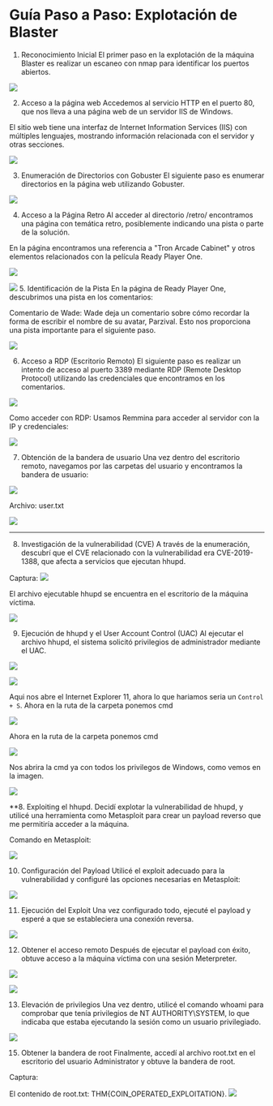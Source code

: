 # **Guía Paso a Paso: Explotación de Blaster**

1. Reconocimiento Inicial
El primer paso en la explotación de la máquina Blaster es realizar un escaneo con nmap para identificar los puertos abiertos.

![](Imagenes/1.png)

2. Acceso a la página web
Accedemos al servicio HTTP en el puerto 80, que nos lleva a una página web de un servidor IIS de Windows.

El sitio web tiene una interfaz de Internet Information Services (IIS) con múltiples lenguajes, mostrando información relacionada con el servidor y otras secciones.

![](Imagenes/2.png)

3. Enumeración de Directorios con Gobuster
El siguiente paso es enumerar directorios en la página web utilizando Gobuster.


![](Imagenes/3.png)

4. Acceso a la Página Retro
Al acceder al directorio /retro/ encontramos una página con temática retro, posiblemente indicando una pista o parte de la solución.

En la página encontramos una referencia a "Tron Arcade Cabinet" y otros elementos relacionados con la película Ready Player One.

![](Imagenes/4.png)

![](Imagenes/5.png)
5. Identificación de la Pista
En la página de Ready Player One, descubrimos una pista en los comentarios:

Comentario de Wade: Wade deja un comentario sobre cómo recordar la forma de escribir el nombre de su avatar, Parzival.
Esto nos proporciona una pista importante para el siguiente paso.

![](Imagenes/6.png)

6. Acceso a RDP (Escritorio Remoto)
El siguiente paso es realizar un intento de acceso al puerto 3389 mediante RDP (Remote Desktop Protocol) utilizando las credenciales que encontramos en los comentarios.

![](Imagenes/7.png)

Como acceder con RDP: Usamos Remmina para acceder al servidor con la IP y credenciales:

![](Imagenes/8.png)

7. Obtención de la bandera de usuario
Una vez dentro del escritorio remoto, navegamos por las carpetas del usuario y encontramos la bandera de usuario:

![](Imagenes/9.png)

Archivo: user.txt

![](Imagenes/10.png)

---

8. Investigación de la vulnerabilidad (CVE) A través de la enumeración, descubrí que el CVE relacionado con la vulnerabilidad era CVE-2019-1388, que afecta a servicios que ejecutan hhupd.

Captura:
![](Imagenes/11.png)

El archivo ejecutable hhupd se encuentra en el escritorio de la máquina víctima.

![](Imagenes/12.png)

9. Ejecución de hhupd y el User Account Control (UAC) Al ejecutar el archivo hhupd, el sistema solicitó privilegios de administrador mediante el UAC. 

![](Imagenes/13.png)

![](Imagenes/14.png)


Aqui nos abre el Internet Explorer 11, ahora lo que hariamos seria un `Control + S`. Ahora en la ruta de la carpeta ponemos cmd

![](Imagenes/15.png)

Ahora en la ruta de la carpeta ponemos cmd

![](Imagenes/16.png)

Nos abrira la cmd ya con todos los privilegos de Windows, como vemos en la imagen.

![](Imagenes/17.png)

**8. Exploiting el hhupd. Decidí explotar la vulnerabilidad de hhupd, y utilicé una herramienta como Metasploit para crear un payload reverso que me permitiría acceder a la máquina.

Comando en Metasploit:


![](Imagenes/19.png)

10. Configuración del Payload Utilicé el exploit adecuado para la vulnerabilidad y configuré las opciones necesarias en Metasploit:

![](Imagenes/20.png)

11. Ejecución del Exploit Una vez configurado todo, ejecuté el payload y esperé a que se estableciera una conexión reversa.

![](Imagenes/21.png)

12. Obtener el acceso remoto Después de ejecutar el payload con éxito, obtuve acceso a la máquina víctima con una sesión Meterpreter.

![](Imagenes/22.png)

![](Imagenes/23.png)

13. Elevación de privilegios Una vez dentro, utilicé el comando whoami para comprobar que tenía privilegios de NT AUTHORITY\SYSTEM, lo que indicaba que estaba ejecutando la sesión como un usuario privilegiado.

![](Imagenes/17.png)

15. Obtener la bandera de root Finalmente, accedí al archivo root.txt en el escritorio del usuario Administrator y obtuve la bandera de root.

Captura:

El contenido de root.txt: THM{COIN_OPERATED_EXPLOITATION}.
![](Imagenes/18.png)
